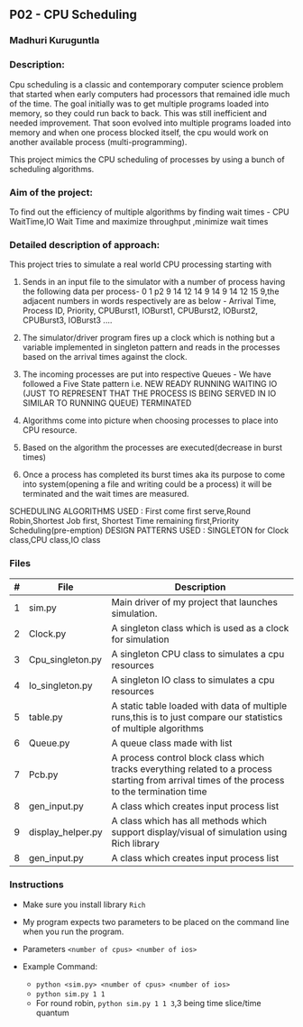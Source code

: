 ## P02 - CPU Scheduling
### Madhuri Kuruguntla
### Description:
Cpu scheduling is a classic and contemporary computer science problem that started when early computers had processors that remained idle much of the time. The goal initially was to get multiple programs loaded into memory, so they could run back to back. This was still inefficient and needed improvement. That soon evolved into multiple programs loaded into memory and when one process blocked itself, the cpu would work on another available process (multi-programming).

This project mimics the CPU scheduling of processes by using a bunch of 
scheduling algorithms.

### Aim of the project:
To find out the efficiency of multiple algorithms by finding wait times - CPU WaitTime,IO Wait Time
and maximize throughput ,minimize wait times

### Detailed description of approach:
This project tries to simulate a real world CPU processing starting with
1) Sends in an input file to the simulator with a number of process having the following data per process- 
    0 1 p2 9 14 12 14 9 14 9 14 12 15 9,the adjacent numbers in words respectively are as below - 
    Arrival Time, Process ID, Priority, CPUBurst1, IOBurst1, CPUBurst2, IOBurst2, CPUBurst3, IOBurst3 ....

2) The simulator/driver program fires up a clock which is nothing but a variable implemented in singleton pattern
and reads in the processes based on the arrival times against the clock.

3) The incoming processes are put into respective Queues - 
We have followed a Five State pattern i.e.
    NEW
    READY
    RUNNING
    WAITING
    IO (JUST TO REPRESENT THAT THE PROCESS IS BEING SERVED IN IO SIMILAR TO RUNNING QUEUE)
    TERMINATED

4) Algorithms come into picture when choosing processes to place into CPU resource.

5) Based on the algorithm the processes are executed(decrease in burst times)

6) Once a process has completed its burst times aka its purpose to come into system(opening a file and writing could be a process)
it will be terminated and the wait times are measured.

SCHEDULING ALGORITHMS USED : First come first serve,Round Robin,Shortest Job first,
                             Shortest Time remaining first,Priority Scheduling(pre-emption)
DESIGN PATTERNS USED : SINGLETON for Clock class,CPU class,IO class


### Files

|   #   | File            | Description                                        |
| :---: | --------------- | -------------------------------------------------- |
|   1   | sim.py         | Main driver of my project that launches simulation.      |
|   2   | Clock.py  | A singleton class which is used as a clock for simulation         |
|   3   | Cpu_singleton.py | A singleton CPU class to simulates a cpu resources |
|   4  | Io_singleton.py | A singleton IO class to simulates a cpu resources |
|   5   | table.py | A static table loaded with data of multiple runs,this is to just compare our statistics of multiple algorithms |
|   6   | Queue.py | A queue class made with list |
|   7  | Pcb.py | A process control block class which tracks everything related to a process starting from arrival times of the process to the termination time |
|   8   | gen_input.py | A class which creates input process list |
|   9  | display_helper.py | A class which has all methods which support display/visual of simulation using Rich library |
|   8   | gen_input.py | A class which creates input process list |

### Instructions

- Make sure you install library `Rich`
- My program expects two parameters to be placed on the command line when you run the program.
- Parameters `<number of cpus> <number of ios>`

- Example Command:
    - `python <sim.py> <number of cpus> <number of ios>`
    - `python sim.py 1 1`
    -  For round robin, `python sim.py 1 1 3`,3 being time slice/time quantum
